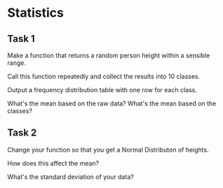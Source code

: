 # Statistics

## Task 1

Make a function that returns a random person height within a sensible range.

Call this function repeatedly and collect the results into 10 classes.

Output a frequency distribution table with one row for each class.

What's the mean based on the raw data? What's the mean based on the classes?

## Task 2

Change your function so that you get a Normal Distributon of heights.

How does this affect the mean? 

What's the standard deviation of your data?
